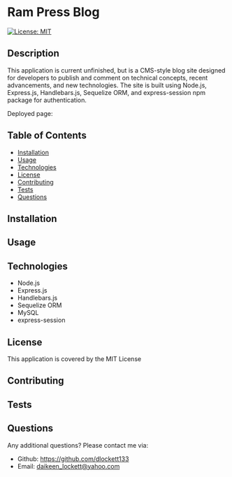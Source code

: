 # Ram Press Blog

[![License: MIT](https://img.shields.io/badge/License-MIT-blue.svg)](https://opensource.org/licenses/MIT)

## Description

This application is current unfinished, but is a CMS-style blog site designed for developers to publish and comment on technical concepts, recent advancements, and new technologies. The site is built using Node.js, Express.js, Handlebars.js, Sequelize ORM, and express-session npm package for authentication.

Deployed page:

## Table of Contents

- [Installation](#installation)
- [Usage](#usage)
- [Technologies](#technologies)
- [License](#license)
- [Contributing](#contributing)
- [Tests](#tests)
- [Questions](#questions)

## Installation

## Usage

## Technologies

- Node.js
- Express.js
- Handlebars.js
- Sequelize ORM
- MySQL
- express-session

## License

This application is covered by the MIT License

## Contributing

## Tests

## Questions

Any additional questions? Please contact me via:

- Github: https://github.com/dlockett133
- Email: daikeen_lockett@yahoo.com
